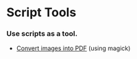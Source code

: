 # Script Tools

### Use scripts as a tool.

- [Convert images into PDF](./image-to-pdf.md) (using magick)
